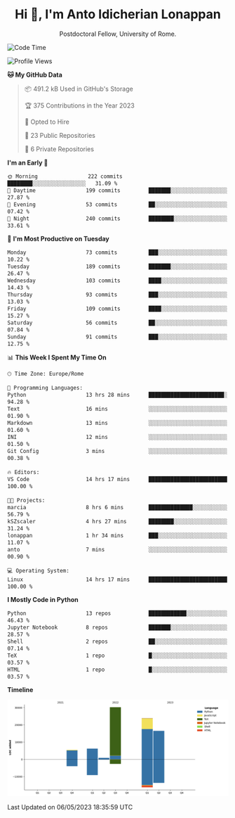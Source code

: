 
<h1 align="center">Hi 👋, I'm Anto Idicherian Lonappan</h1>
<p align="center">Postdoctoral Fellow, University of Rome. </p>


<!--START_SECTION:waka-->
![Code Time](http://img.shields.io/badge/Code%20Time-285%20hrs%2059%20mins-blue)

![Profile Views](http://img.shields.io/badge/Profile%20Views-3-blue)

**🐱 My GitHub Data** 

> 📦 491.2 kB Used in GitHub's Storage 
 > 
> 🏆 375 Contributions in the Year 2023
 > 
> 💼 Opted to Hire
 > 
> 📜 23 Public Repositories 
 > 
> 🔑 6 Private Repositories 
 > 
**I'm an Early 🐤** 

```text
🌞 Morning                222 commits         ████████░░░░░░░░░░░░░░░░░   31.09 % 
🌆 Daytime                199 commits         ███████░░░░░░░░░░░░░░░░░░   27.87 % 
🌃 Evening                53 commits          ██░░░░░░░░░░░░░░░░░░░░░░░   07.42 % 
🌙 Night                  240 commits         ████████░░░░░░░░░░░░░░░░░   33.61 % 
```
📅 **I'm Most Productive on Tuesday** 

```text
Monday                   73 commits          ███░░░░░░░░░░░░░░░░░░░░░░   10.22 % 
Tuesday                  189 commits         ███████░░░░░░░░░░░░░░░░░░   26.47 % 
Wednesday                103 commits         ████░░░░░░░░░░░░░░░░░░░░░   14.43 % 
Thursday                 93 commits          ███░░░░░░░░░░░░░░░░░░░░░░   13.03 % 
Friday                   109 commits         ████░░░░░░░░░░░░░░░░░░░░░   15.27 % 
Saturday                 56 commits          ██░░░░░░░░░░░░░░░░░░░░░░░   07.84 % 
Sunday                   91 commits          ███░░░░░░░░░░░░░░░░░░░░░░   12.75 % 
```


📊 **This Week I Spent My Time On** 

```text
🕑︎ Time Zone: Europe/Rome

💬 Programming Languages: 
Python                   13 hrs 28 mins      ████████████████████████░   94.28 % 
Text                     16 mins             ░░░░░░░░░░░░░░░░░░░░░░░░░   01.90 % 
Markdown                 13 mins             ░░░░░░░░░░░░░░░░░░░░░░░░░   01.60 % 
INI                      12 mins             ░░░░░░░░░░░░░░░░░░░░░░░░░   01.50 % 
Git Config               3 mins              ░░░░░░░░░░░░░░░░░░░░░░░░░   00.38 % 

🔥 Editors: 
VS Code                  14 hrs 17 mins      █████████████████████████   100.00 % 

🐱‍💻 Projects: 
marcia                   8 hrs 6 mins        ██████████████░░░░░░░░░░░   56.79 % 
kSZscaler                4 hrs 27 mins       ████████░░░░░░░░░░░░░░░░░   31.24 % 
lonappan                 1 hr 34 mins        ███░░░░░░░░░░░░░░░░░░░░░░   11.07 % 
anto                     7 mins              ░░░░░░░░░░░░░░░░░░░░░░░░░   00.90 % 

💻 Operating System: 
Linux                    14 hrs 17 mins      █████████████████████████   100.00 % 
```

**I Mostly Code in Python** 

```text
Python                   13 repos            ████████████░░░░░░░░░░░░░   46.43 % 
Jupyter Notebook         8 repos             ███████░░░░░░░░░░░░░░░░░░   28.57 % 
Shell                    2 repos             ██░░░░░░░░░░░░░░░░░░░░░░░   07.14 % 
TeX                      1 repo              █░░░░░░░░░░░░░░░░░░░░░░░░   03.57 % 
HTML                     1 repo              █░░░░░░░░░░░░░░░░░░░░░░░░   03.57 % 
```



**Timeline**

![Lines of Code chart](https://raw.githubusercontent.com/antolonappan/antolonappan/main/assets/bar_graph.png)


 Last Updated on 06/05/2023 18:35:59 UTC
<!--END_SECTION:waka-->
